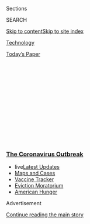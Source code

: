 <div id="app">

<div>

<div>

<div>

<div class="NYTAppHideMasthead css-1q2w90k e1suatyy0">

<div class="section css-ui9rw0 e1suatyy2">

<div class="css-eph4ug er09x8g0">

<div class="css-6n7j50">

</div>

<span class="css-1dv1kvn">Sections</span>

<div class="css-10488qs">

<span class="css-1dv1kvn">SEARCH</span>

</div>

[Skip to content](#site-content)[Skip to site
index](#site-index)

</div>

<div id="masthead-section-label" class="css-1wr3we4 eaxe0e00">

[Technology](https://www.nytimes3xbfgragh.onion/section/technology)

</div>

<div class="css-10698na e1huz5gh0">

</div>

</div>

<div id="masthead-bar-one" class="section hasLinks css-15hmgas e1csuq9d3">

<div class="css-uqyvli e1csuq9d0">

</div>

<div class="css-1uqjmks e1csuq9d1">

</div>

<div class="css-9e9ivx">

[](https://myaccount.nytimes3xbfgragh.onion/auth/login?response_type=cookie&client_id=vi)

</div>

<div class="css-1bvtpon e1csuq9d2">

[Today’s
Paper](https://www.nytimes3xbfgragh.onion/section/todayspaper)

</div>

</div>

</div>

</div>

<div data-aria-hidden="false">

<div id="site-content" data-role="main">

<div>

<div class="css-1aor85t" style="opacity:0.000000001;z-index:-1;visibility:hidden">

<div class="css-1hqnpie">

<div class="css-epjblv">

<span class="css-17xtcya">[Technology](/section/technology)</span><span class="css-x15j1o">|</span><span class="css-fwqvlz">The
Results Are In for the Sharing Economy. They Are
Ugly.</span>

</div>

<div class="css-k008qs">

<div class="css-1iwv8en">

<span class="css-18z7m18"></span>

<div>

</div>

</div>

<span class="css-1n6z4y">https://nyti.ms/2YK89Pg</span>

<div class="css-1705lsu">

<div class="css-4xjgmj">

<div class="css-4skfbu" data-role="toolbar" data-aria-label="Social Media Share buttons, Save button, and Comments Panel with current comment count" data-testid="share-tools">

  - 
  - 
  - 
  - 
    
    <div class="css-6n7j50">
    
    </div>

  - 

</div>

</div>

</div>

</div>

</div>

</div>

<div class="css-13pd83m">

<div class="css-l9svim">

### [<span class="css-pa1jbp"><span class="css-1rxm0ex">The Coronavirus</span><span class="css-1rxm0ex"> Outbreak</span></span>](https://www.nytimes3xbfgragh.onion/news-event/coronavirus?name=styln-coronavirus-markets&region=TOP_BANNER&block=storyline_menu_recirc&action=click&pgtype=Article&impression_id=e5534310-f1c2-11ea-85e0-dd64533a7a3e&variant=undefined)

  - <span class="css-ousu42"><span class="css-12clwdu">live</span>[Latest
    Updates](https://www.nytimes3xbfgragh.onion/2020/09/08/world/covid-19-coronavirus.html?name=styln-coronavirus-markets&region=TOP_BANNER&block=storyline_menu_recirc&action=click&pgtype=Article&impression_id=e5534311-f1c2-11ea-85e0-dd64533a7a3e&variant=undefined)</span>
  - <span class="css-ousu42">[Maps and
    Cases](https://www.nytimes3xbfgragh.onion/interactive/2020/us/coronavirus-us-cases.html?name=styln-coronavirus-markets&region=TOP_BANNER&block=storyline_menu_recirc&action=click&pgtype=Article&impression_id=e5534312-f1c2-11ea-85e0-dd64533a7a3e&variant=undefined)</span>
  - <span class="css-ousu42">[Vaccine
    Tracker](https://www.nytimes3xbfgragh.onion/interactive/2020/science/coronavirus-vaccine-tracker.html?name=styln-coronavirus-markets&region=TOP_BANNER&block=storyline_menu_recirc&action=click&pgtype=Article&impression_id=e5536a20-f1c2-11ea-85e0-dd64533a7a3e&variant=undefined)</span>
  - <span class="css-ousu42">[Eviction
    Moratorium](https://www.nytimes3xbfgragh.onion/2020/09/02/your-money/eviction-moratorium-covid.html?name=styln-coronavirus-markets&region=TOP_BANNER&block=storyline_menu_recirc&action=click&pgtype=Article&impression_id=e5536a21-f1c2-11ea-85e0-dd64533a7a3e&variant=undefined)</span>
  - <span class="css-ousu42">[American
    Hunger](https://www.nytimes3xbfgragh.onion/interactive/2020/09/02/magazine/food-insecurity-hunger-us.html?name=styln-coronavirus-markets&region=TOP_BANNER&block=storyline_menu_recirc&action=click&pgtype=Article&impression_id=e5540660-f1c2-11ea-85e0-dd64533a7a3e&variant=undefined)</span>

</div>

</div>

<div id="top-wrapper" class="css-1sy8kpn">

<div id="top-slug" class="css-l9onyx">

Advertisement

</div>

[Continue reading the main
story](#after-top)

<div class="ad top-wrapper" style="text-align:center;height:100%;display:block;min-height:250px">

<div id="top" class="place-ad" data-position="top" data-size-key="top">

</div>

</div>

<div id="after-top">

</div>

</div>

<div>

<div id="sponsor-wrapper" class="css-1hyfx7x">

<div id="sponsor-slug" class="css-19vbshk">

Supported by

</div>

[Continue reading the main
story](#after-sponsor)

<div id="sponsor" class="ad sponsor-wrapper" style="text-align:center;height:100%;display:block">

</div>

<div id="after-sponsor">

</div>

</div>

<div class="css-186x18t">

</div>

<div class="css-1vkm6nb ehdk2mb0">

# The Results Are In for the Sharing Economy. They Are Ugly.

</div>

Lyft, Uber and Airbnb depend on travel, vacations and gatherings. That’s
a problem when much of the world is staying home.

<div class="css-79elbk" data-testid="photoviewer-wrapper">

<div class="css-z3e15g" data-testid="photoviewer-wrapper-hidden">

</div>

<div class="css-1a48zt4 ehw59r15" data-testid="photoviewer-children">

![<span class="css-16f3y1r e13ogyst0" data-aria-hidden="true">An Uber
ride in Brooklyn last month. The ride-hailing company’s business
collapsed in March as shelter-in-place orders spread through Europe and
the United
States.</span><span class="css-cnj6d5 e1z0qqy90" itemprop="copyrightHolder"><span class="css-1ly73wi e1tej78p0">Credit...</span><span><span>Andrew
Seng for The New York
Times</span></span></span>](https://static01.graylady3jvrrxbe.onion/images/2020/05/08/business/07virus-share-print/merlin_171927912_b7214715-4f3e-42ab-b471-c1a4e63a36af-articleLarge.jpg?quality=75&auto=webp&disable=upscale)

</div>

</div>

<div class="css-18e8msd">

<div class="css-vp77d3 epjyd6m0">

<div class="css-1baulvz">

By [<span class="css-1baulvz" itemprop="name">Kate
Conger</span>](https://www.nytimes3xbfgragh.onion/by/kate-conger) and
[<span class="css-1baulvz last-byline" itemprop="name">Erin
Griffith</span>](https://www.nytimes3xbfgragh.onion/by/erin-griffith)

</div>

</div>

  - 
    
    <div class="css-ld3wwf e16638kd2">
    
    May 7,
    2020
    
    </div>

  - 
    
    <div class="css-4xjgmj">
    
    <div class="css-d8bdto" data-role="toolbar" data-aria-label="Social Media Share buttons, Save button, and Comments Panel with current comment count" data-testid="share-tools">
    
      - 
      - 
      - 
      - 
        
        <div class="css-6n7j50">
        
        </div>
    
      - 
    
    </div>
    
    </div>

</div>

</div>

<div class="section meteredContent css-1r7ky0e" name="articleBody" itemprop="articleBody">

<div class="css-1fanzo5 StoryBodyCompanionColumn">

<div class="css-53u6y8">

OAKLAND, Calif. — The coronavirus pandemic has gutted the so-called
sharing economy. Its most valuable companies, which started the year by
promising that they would soon become profitable, now say consumer
demand has all but vanished.

It is not likely to return anytime soon.

In earnings reports this week, Uber and Lyft disclosed the depth of the
financial damage. The companies said their ride-hailing businesses all
but collapsed in March, the last month of the first quarter, as
shelter-in-place orders spread through Europe and the United States.

The red ink extends beyond ride hailing. The home-sharing company
Airbnb, which investors valued at $31 billion, had planned to go public
this year. Instead, the company has slashed costs and
[raised](https://www.nytimes3xbfgragh.onion/2020/04/06/technology/airbnb-coronavirus-valuation.html)
emergency funding, and on Tuesday it laid off 1,900 employees, about 25
percent of its staff. It also reduced its revenue forecast for this year
to half of what it brought in last year.

“While we know Airbnb’s business will fully recover, the changes it will
undergo are not temporary or short-lived,” Brian Chesky, Airbnb’s chief
executive, wrote in a memo to employees.

</div>

</div>

<div class="css-1fanzo5 StoryBodyCompanionColumn">

<div class="css-53u6y8">

The companies, founded on the notion that they should become as big as
possible as quickly as possible and worry about making a profit
somewhere down the line, now face an uncertain future. And their
timelines for turning a profit appear — for now — to have been tossed
aside.

Even when people return to the office and start traveling, the pandemic
could change how they behave for years to come. Thirty percent of
gig-economy revenue could disappear over the next one to two years, with
a portion of it unlikely to return, said Daniel Ives, managing director
of equity research at Wedbush Securities.

“Based on our analysis of the gig economy and the overall pie of
consumers, unfortunately, there’s a slice that — until there’s a vaccine
— will not get in a ride-sharing vehicle or use an Airbnb,” Mr. Ives
said.

<div id="NYT_MAIN_CONTENT_1_REGION" class="css-9tf9ac">

<div>

<div id="styln-covid-updates-markets" class="section interactive-content interactive-size-medium css-1ftcdic">

<div class="css-17ih8de interactive-body">

<div id="styln-briefing-block">

<div class="briefing-block-header-section">

# [Latest Updates: The Coronavirus Outbreak and the Economy](https://www.nytimes3xbfgragh.onion/live/2020/09/08/business/stock-market-today-coronavirus?action=click&pgtype=Article&state=default&region=MAIN_CONTENT_1&context=storylines_live_updates)

</div>

<div class="briefing-block-lb-items">

<div class="briefing-block-update-time active">

[6m
ago](https://www.nytimes3xbfgragh.onion/live/2020/09/08/business/stock-market-today-coronavirus?action=click&pgtype=Article&state=default&region=MAIN_CONTENT_1&context=storylines_live_updates#elon-musk-says-the-new-electric-vw-is-pretty-good-for-a-non-sporty-car-that-is)

</div>

<div>

[Elon Musk says the new electric VW is ‘pretty good. For a ‘non-sporty’
car, that
is.](https://www.nytimes3xbfgragh.onion/live/2020/09/08/business/stock-market-today-coronavirus?action=click&pgtype=Article&state=default&region=MAIN_CONTENT_1&context=storylines_live_updates#elon-musk-says-the-new-electric-vw-is-pretty-good-for-a-non-sporty-car-that-is)

</div>

<div class="briefing-block-update-time active">

[15m
ago](https://www.nytimes3xbfgragh.onion/live/2020/09/08/business/stock-market-today-coronavirus?action=click&pgtype=Article&state=default&region=MAIN_CONTENT_1&context=storylines_live_updates#wage-violations-have-spiked-as-low-paid-workers-become-more-vulnerable-study-says)

</div>

<div>

[Wage violations have spiked as low-paid workers become more vulnerable,
study
says.](https://www.nytimes3xbfgragh.onion/live/2020/09/08/business/stock-market-today-coronavirus?action=click&pgtype=Article&state=default&region=MAIN_CONTENT_1&context=storylines_live_updates#wage-violations-have-spiked-as-low-paid-workers-become-more-vulnerable-study-says)

</div>

<div class="briefing-block-update-time active">

[15m
ago](https://www.nytimes3xbfgragh.onion/live/2020/09/08/business/stock-market-today-coronavirus?action=click&pgtype=Article&state=default&region=MAIN_CONTENT_1&context=storylines_live_updates#european-stocks-slide-with-worries-over-us-china-trade-and-airlines)

</div>

<div>

[European stocks slide, with worries over U.S.-China trade and
airlines.](https://www.nytimes3xbfgragh.onion/live/2020/09/08/business/stock-market-today-coronavirus?action=click&pgtype=Article&state=default&region=MAIN_CONTENT_1&context=storylines_live_updates#european-stocks-slide-with-worries-over-us-china-trade-and-airlines)

</div>

</div>

<div class="briefing-block-footer">

<div class="briefing-block-footer-meta">

[See more
updates](https://www.nytimes3xbfgragh.onion/live/2020/09/08/business/stock-market-today-coronavirus?action=click&pgtype=Article&state=default&region=MAIN_CONTENT_1&context=storylines_live_updates)

</div>

<div class="briefing-block-briefinglinks">

<span>More live coverage:</span>
[Global](https://www.nytimes3xbfgragh.onion/2020/09/08/world/covid-19-coronavirus.html?action=click&pgtype=Article&state=default&region=MAIN_CONTENT_1&context=storylines_live_updates)

</div>

</div>

</div>

</div>

</div>

</div>

</div>

On Tuesday, there was another threat to Uber and Lyft: [California’s
attorney general sued the
companies,](https://www.nytimes3xbfgragh.onion/2020/05/05/technology/california-uber-lyft-lawsuit.html)
claiming that they misclassified their drivers as independent
contractors. If the lawsuit is successful, the companies could have to
pay hundreds of millions of dollars in civil penalties and back wages
for drivers.

Airbnb faces a different challenge. How will hosts — [most of them
offering rentals as a side
business](https://www.nytimes3xbfgragh.onion/2020/03/10/technology/airbnb-hosts-coronavirus.html)
— deal with virus safety? In an effort to bolster confidence in its
listings, the company announced a set of new cleaning standards for its
rentals in April. Guests can also opt for a 72- or 24-hour vacancy
period before they enter.

</div>

</div>

<div class="css-1fanzo5 StoryBodyCompanionColumn">

<div class="css-53u6y8">

There is not much to look forward to in the current quarter for the
companies, according to financial analysts. Mr. Ives said he expected
Uber’s revenue to contract 69 percent and Lyft’s 66 percent during the
period, which covers April through June.

Lyft said rides on its service fell nearly 80 percent in late March and
remained down 75 percent in mid-April. In May, passengers began to
return cautiously to Lyft, but rides were still down 70 percent, Lyft
executives said on a Wednesday earnings call with financial analysts.

If passengers continued to stay away from the service at similar rates,
Lyft predicted it would lose nearly $360 million on an adjusted basis,
which excludes stock-based compensation and other expenses, during the
current quarter. Its adjusted loss in the first quarter was $97.4
million.

“These are the hard truths we’re facing,” Logan Green, Lyft’s chief
executive, said on Wednesday. In late April, Lyft laid off 17 percent of
its employees. Executives took a 30 percent pay cut and employee pay was
trimmed 10 percent.

On Thursday, Uber said revenue in the first quarter grew 14 percent from
the same quarter last year, but the company’s losses ballooned 190
percent to $2.9 billion. That deficit was largely driven by a $2.1
billion loss caused by its investments in international ride-hailing
businesses, like Grab and Didi, that are also experiencing low demand
because of the virus.

“I won’t sugarcoat it. Covid-19 has had a dramatic impact on rides,”
Dara Khosrowshahi, Uber’s chief executive, said on Thursday in a call
with investors. Use of Uber’s ride service was down 80 percent in April,
he said. But Uber saw a bright spot in its food delivery, which grew 89
percent since the previous year, [excluding
India](https://www.nytimes3xbfgragh.onion/2020/01/20/technology/uber-eats-zomato.html).

Although Uber has not yet given a new date by which it expects to become
profitable, Mr. Khosrowshahi said the pandemic “will impact our timeline
by quarters, not years.” Before the outbreak, Uber said it would be
profitable, excluding some costs, by the end of this year.

</div>

</div>

<div class="css-1fanzo5 StoryBodyCompanionColumn">

<div class="css-53u6y8">

Uber laid off 14 percent of its employees on Wednesday as it cut 3,700
people from its recruiting and customer service organizations.

Mr. Khosrowshahi will not take a salary for the rest of the year. He
said in an email to remaining employees, seen by The New York Times,
that the company continued to look for ways to cut costs and may
eliminate more jobs over the next two weeks.

</div>

</div>

<div class="css-79elbk" data-testid="photoviewer-wrapper">

<div class="css-z3e15g" data-testid="photoviewer-wrapper-hidden">

</div>

<div class="css-1a48zt4 ehw59r15" data-testid="photoviewer-children">

![<span class="css-16f3y1r e13ogyst0" data-aria-hidden="true">An Uber
Eats deliverer cycled through the Kabukicho area of Tokyo last
month.</span><span class="css-cnj6d5 e1z0qqy90" itemprop="copyrightHolder"><span class="css-1ly73wi e1tej78p0">Credit...</span><span>Tomohiro
Ohsumi/Getty
Images</span></span>](https://static01.graylady3jvrrxbe.onion/images/2020/05/07/business/07virus-share2/07virus-share2-articleLarge.jpg?quality=75&auto=webp&disable=upscale)

</div>

</div>

<div class="css-1fanzo5 StoryBodyCompanionColumn">

<div class="css-53u6y8">

While Uber Eats, the food delivery service, has experienced increased
demand and restaurant sign-ups in some markets, the company also shut
down Uber Eats in several international markets where it had been
burning cash and laid off 50 employees from that division.

Its bike and scooter business is another weak point, and Uber invested
$85 million in a competing service, Lime, that would allow it to offload
its bikes and scooters while still offering Lime’s fleet in its app.

About 500 employees who work on Uber’s bike and scooter offerings could
lose their jobs.

“Lime has indicated that they plan to offer interview opportunities to a
few members of our team, while others will receive severance packages,”
Dennis Cinelli, the head of Uber’s micromobility team, said in an email
to employees that was seen by The Times.

Financial analysts expect the companies to begin to recover as consumers
return to work. They are still sitting on a lot of money. Uber has $9
billion, and Lyft has more than $2 billion. Before the virus, Airbnb had
$3 billion in cash on its balance sheet; since then, it has raised $1
billion in funding and secured a $1 billion term loan.

</div>

</div>

<div class="css-1fanzo5 StoryBodyCompanionColumn">

<div class="css-53u6y8">

Despite the downturn in business, Lyft’s stock was up more than 20
percent on Thursday as it exceeded investors’ expectations for revenue
in the first quarter and reassured them with its layoffs last month that
it would cut costs. Uber’s stock was up more than 8 percent in
after-hours trading on Thursday.

But investors still question the companies’ claims that they will become
profitable as they tap the [$1.2
trillion](https://www.bts.gov/browse-statistical-products-and-data/transportation-economic-trends/tet-2018-chapter-6-household)
that Americans spend each year on transportation costs like car
ownership and maintenance.

Although Uber and Lyft said they provided a preferable transportation
option over public transit, some analysts worried that consumers would
choose to drive themselves rather than share a car with a ride-hail
driver and risk spreading the virus.

“All investors are trying to figure out industries that the pandemic
will permanently transform for the better or permanently transform for
the worse,” said Tom White, a senior research analyst with the financial
firm D.A. Davidson.

Kate Conger reported from Oakland, and Erin Griffith from San Francisco.

</div>

</div>

<div>

</div>

</div>

<div>

</div>

<div>

</div>

<div>

</div>

<div>

<div id="bottom-wrapper" class="css-1ede5it">

<div id="bottom-slug" class="css-l9onyx">

Advertisement

</div>

[Continue reading the main
story](#after-bottom)

<div id="bottom" class="ad bottom-wrapper" style="text-align:center;height:100%;display:block;min-height:90px">

</div>

<div id="after-bottom">

</div>

</div>

</div>

</div>

</div>

## Site Index

<div>

</div>

## Site Information Navigation

  - [© <span>2020</span> <span>The New York Times
    Company</span>](https://help.nytimes3xbfgragh.onion/hc/en-us/articles/115014792127-Copyright-notice)

<!-- end list -->

  - [NYTCo](https://www.nytco.com/)
  - [Contact
    Us](https://help.nytimes3xbfgragh.onion/hc/en-us/articles/115015385887-Contact-Us)
  - [Work with us](https://www.nytco.com/careers/)
  - [Advertise](https://nytmediakit.com/)
  - [T Brand Studio](http://www.tbrandstudio.com/)
  - [Your Ad
    Choices](https://www.nytimes3xbfgragh.onion/privacy/cookie-policy#how-do-i-manage-trackers)
  - [Privacy](https://www.nytimes3xbfgragh.onion/privacy)
  - [Terms of
    Service](https://help.nytimes3xbfgragh.onion/hc/en-us/articles/115014893428-Terms-of-service)
  - [Terms of
    Sale](https://help.nytimes3xbfgragh.onion/hc/en-us/articles/115014893968-Terms-of-sale)
  - [Site
    Map](https://spiderbites.nytimes3xbfgragh.onion)
  - [Help](https://help.nytimes3xbfgragh.onion/hc/en-us)
  - [Subscriptions](https://www.nytimes3xbfgragh.onion/subscription?campaignId=37WXW)

</div>

</div>

</div>

</div>
